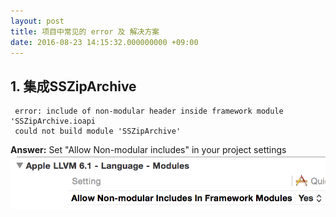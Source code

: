 ```yaml
---
layout: post
title: 项目中常见的 error 及 解决方案
date: 2016-08-23 14:15:32.000000000 +09:00
---
```


## 1. 集成SSZipArchive
```
 error: include of non-modular header inside framework module 'SSZipArchive.ioapi
 could not build module 'SSZipArchive'
```

**Answer:**
Set "Allow Non-modular includes" in your project settings
![](/source/14719329182701.png)



